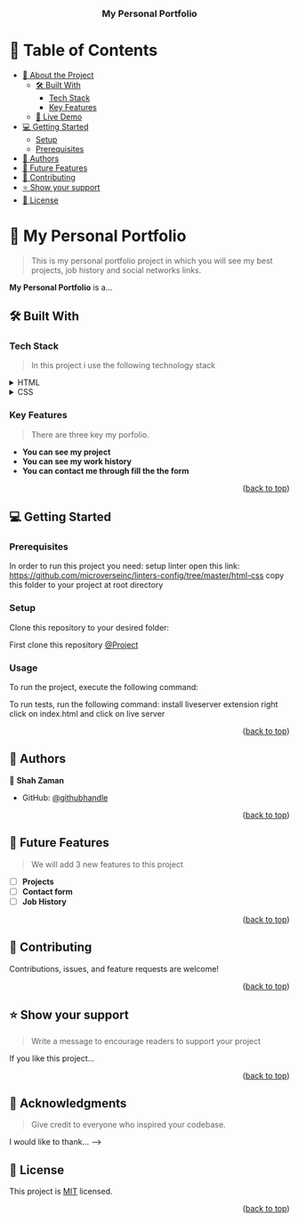 <a name="readme-top"></a>


<div align="center">
  <br/>

  <h3><b>My Personal Portfolio</b></h3>

</div>


# 📗 Table of Contents

-   [📖 About the Project](#about-project)
    -   [🛠 Built With](#built-with)
        -   [Tech Stack](#tech-stack)
        -   [Key Features](#key-features)
    -   [🚀 Live Demo](#live-demo)
-   [💻 Getting Started](#getting-started)
    -   [Setup](#setup)
    -   [Prerequisites](#prerequisites)
-   [👥 Authors](#authors)
-   [🔭 Future Features](#future-features)
-   [🤝 Contributing](#contributing)
-   [⭐️ Show your support](#support)
-   [📝 License](#license)


# 📖 My Personal Portfolio <a name="about-project"></a>

> This is my personal portfolio project in which you will see my best projects, job history and social networks links.

**My Personal Portfolio** is a...

## 🛠 Built With <a name="built-with"></a>

### Tech Stack <a name="tech-stack"></a>

> In this project i use the following technology stack

<details>
  <summary>HTML</summary>
  <ul>
    <li><a href="https://www.w3schools.com/html/">Html</a></li>
  </ul>
</details>

<details>
  <summary>CSS</summary>
  <ul>
    <li><a href="https://www.w3schools.com/css/default.asp">css</a></li>
  </ul>
</details>


### Key Features <a name="key-features"></a>

> There are three key my porfolio.

-   **You can see my project**
-   **You can see my work history**
-   **You can contact me through fill the the form**

<p align="right">(<a href="#readme-top">back to top</a>)</p>



## 💻 Getting Started <a name="getting-started"></a>

### Prerequisites

In order to run this project you need:
setup linter
open this link: https://github.com/microverseinc/linters-config/tree/master/html-css
copy this folder to your project at root directory

### Setup

Clone this repository to your desired folder:

First clone this repository [@Project](https://github.com/sheezu900/My_Potfolio)


### Usage

To run the project, execute the following command:

To run tests, run the following command:
install liveserver extension
right click on index.html and click on live server

<p align="right">(<a href="#readme-top">back to top</a>)</p>


## 👥 Authors <a name="authors"></a>

👤 **Shah Zaman**

-   GitHub: [@githubhandle](https://github.com/sheezu900/)

<p align="right">(<a href="#readme-top">back to top</a>)</p>


## 🔭 Future Features <a name="future-features"></a>

> We will add 3 new features to this project

-   [ ] **Projects**
-   [ ] **Contact form**
-   [ ] **Job History**

<p align="right">(<a href="#readme-top">back to top</a>)</p>

<!-- CONTRIBUTING -->

## 🤝 Contributing <a name="contributing"></a>

Contributions, issues, and feature requests are welcome!

<p align="right">(<a href="#readme-top">back to top</a>)</p>

## ⭐️ Show your support <a name="support"></a>

> Write a message to encourage readers to support your project

If you like this project...

<p align="right">(<a href="#readme-top">back to top</a>)</p>


## 🙏 Acknowledgments <a name="acknowledgements"></a>

> Give credit to everyone who inspired your codebase.

I would like to thank... -->

## 📝 License <a name="license"></a>

This project is [MIT](./LICENSE.MD) licensed.

<p align="right">(<a href="#readme-top">back to top</a>)</p>
